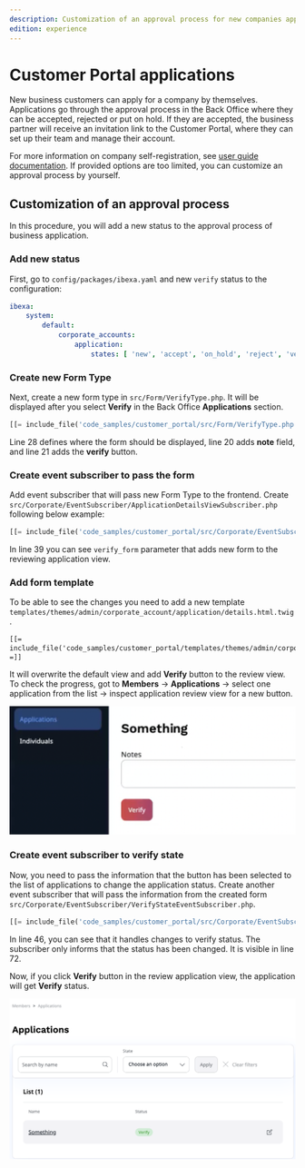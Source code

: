 ```yaml
---
description: Customization of an approval process for new companies applications.
edition: experience
---
```


# Customer Portal applications

New business customers can apply for a company by themselves.
Applications go through the approval process in the Back Office where they can be accepted, rejected or put on hold.
If they are accepted, the business partner will receive an invitation link to the Customer Portal,
where they can set up their team and manage their account.

For more information on company self-registration, see [user guide documentation](https://doc.ibexa.co/projects/userguide/en/latest/shop_administration/company_self_registration/).
If provided options are too limited, you can customize an approval process by yourself.

## Customization of an approval process

In this procedure, you will add a new status to the approval process of business application.

### Add new status

First, go to `config/packages/ibexa.yaml` and new `verify` status to the configuration:

```yaml
ibexa:
    system:
        default:
            corporate_accounts:
                application:
                    states: [ 'new', 'accept', 'on_hold', 'reject', 'verify' ]
```

### Create new Form Type

Next, create a new form type in `src/Form/VerifyType.php`.
It will be displayed after you select **Verify** in the Back Office **Applications** section.

``` php
[[= include_file('code_samples/customer_portal/src/Form/VerifyType.php', 20, 21) =]]
```

Line 28 defines where the form should be displayed, line 20 adds **note** field, and line 21 adds the **verify** button.

### Create event subscriber to pass the form

Add event subscriber that will pass new Form Type to the frontend.
Create `src/Corporate/EventSubscriber/ApplicationDetailsViewSubscriber.php` following below example:

``` php
[[= include_file('code_samples/customer_portal/src/Corporate/EventSubscriber/ApplicationDetailsViewSubscriber.php', 39) =]]
```

In line 39 you can see `verify_form` parameter that adds new form to the reviewing application view.

### Add form template

To be able to see the changes you need to add
a new template `templates/themes/admin/corporate_account/application/details.html.twig`.

``` html+twig
[[= include_file('code_samples/customer_portal/templates/themes/admin/corporate_account/application/details.html.twig') =]]
```

It will overwrite the default view and add **Verify** button to the review view.
To check the progress, got to **Members** -> **Applications** -> select one application from the list -> inspect application review view for a new button.

![Verify button](img/cp_new_status.png)

### Create event subscriber to verify state

Now, you need to pass the information that the button has been selected to the list of applications to change the application status.
Create another event subscriber that will pass the information
from the created form `src/Corporate/EventSubscriber/VerifyStateEventSubscriber.php`.

``` php
[[= include_file('code_samples/customer_portal/src/Corporate/EventSubscriber/VerifyStateEventSubscriber.php', 46) =]]
```

In line 46, you can see that it handles changes to verify status.
The subscriber only informs that the status has been changed.
It is visible in line 72.

Now, if you click **Verify** button in the review application view, the application will get **Verify** status.

![Verify status](img/cp_verify_status.png)
